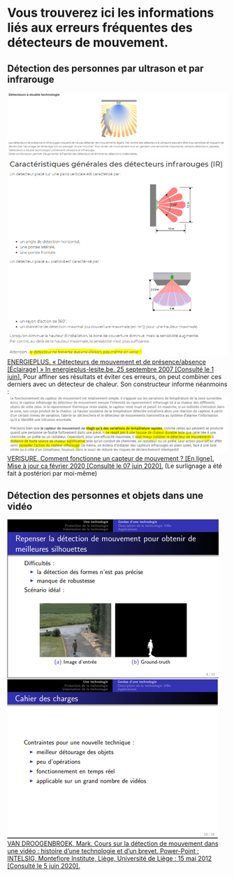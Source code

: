 # Vous trouverez ici les informations liés aux erreurs fréquentes des détecteurs de mouvement.

## Détection des personnes par ultrason et par infrarouge
![Limite de l'Ultrasonique et Infrarouge](images/ddmDoubleTech.PNG)
![Limite Infrarouge](images/ddmIRattraitlimite2.PNG)
[ENERGIEPLUS. « Détecteurs de mouvement et de présence/absence [Éclairage] » In energieplus-lesite.be. 25 septembre 2007 [Consulté le 1 juin].](https://energieplus-lesite.be/techniques/eclairage10/commandes/gestion-en-fonction-de-la-presence/detecteurs-de-mouvement-et-de-presence-absence/)
Pour affiner ses résultats et éviter ces erreurs, on peut combiner ces derniers avec un détecteur de chaleur. Son constructeur informe néanmoins :
![Limite capteur thermique à changement rapide de température](images/ddmVerisureThermiquelimite.PNG)
[VERISURE. Comment fonctionne un capteur de mouvement ? [En ligne]. Mise à jour ca février 2020 [Consulté le 07 juin 2020].](https://www.verisure.fr/guide-securite/systeme-d-alarme/composants-alarme/detecteur-de-mouvement/comment-fonctionne-un-capteur-de-mouvement)
(Le surlignage a été fait à postériori par moi-même)

## Détection des personnes et objets dans une vidéo
![Limite technique vidéo-surveillance](images/ddmCoursfct1.PNG)
![Limite technique vidéo-surveillance](images/ddmCoursfct2.PNG)
[VAN DROOGENBROEK, Mark. Cours sur la détection de mouvement dans une vidéo : histoire d’une technologie et d’un brevet. Power-Point : INTELSIG, Montefiore Institute, Liège, Université de Liège : 15 mai 2012 [Consulté le 5 juin 2020].](https://orbi.uliege.be/bitstream/2268/121415/1/VanDroogenbroeck2012LaDetection.pdf)

## 

